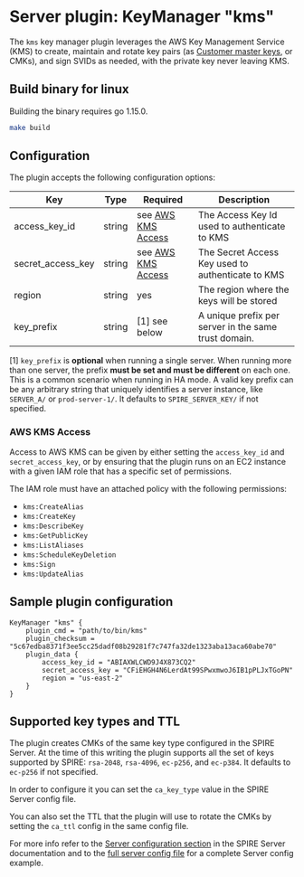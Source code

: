 # Server plugin: KeyManager "kms"

The `kms` key manager plugin leverages the AWS Key Management Service (KMS) to create, maintain and rotate key pairs (as [Customer master keys](https://docs.aws.amazon.com/kms/latest/developerguide/concepts.html#master_keys), or CMKs), and sign SVIDs as needed, with the private key never leaving KMS.

## Build binary for linux

Building the binary requires go 1.15.0.

```bash
make build
```

## Configuration

The plugin accepts the following configuration options:

| Key | Type | Required | Description |
| - | - | - | - |
| access_key_id | string | see [AWS KMS Access](#aws-kms-access) | The Access Key Id used to authenticate to KMS
| secret_access_key | string | see [AWS KMS Access](#aws-kms-access) | The Secret Access Key used to authenticate to KMS
| region | string | yes | The region where the keys will be stored
| key_prefix | string | [1] see below| A unique prefix per server in the same trust domain.

[1] `key_prefix` is **optional** when running a single server. When running more than one server, the prefix **must be set and must be different** on each one. This is a common scenario when running in HA mode. A valid key prefix can be any arbitrary string that uniquely identifies a server instance, like `SERVER_A/` or `prod-server-1/`. It defaults to `SPIRE_SERVER_KEY/` if not specified.


### AWS KMS Access

Access to AWS KMS can be given by either setting the `access_key_id` and `secret_access_key`, or by ensuring that the plugin runs on an EC2 instance with a given IAM role that has a specific set of permissions.

The IAM role must have an attached policy with the following permissions:

- `kms:CreateAlias`
- `kms:CreateKey`
- `kms:DescribeKey`
- `kms:GetPublicKey`
- `kms:ListAliases`
- `kms:ScheduleKeyDeletion`
- `kms:Sign`
- `kms:UpdateAlias`

## Sample plugin configuration

```
KeyManager "kms" {
    plugin_cmd = "path/to/bin/kms"
    plugin_checksum = "5c67edba8371f3ee5cc25dadf08b29281f7c747fa32de1323aba13aca60abe70"
    plugin_data {
        access_key_id = "ABIAXWLCWD9J4X873CQ2"
        secret_access_key = "CFiEHGH4N6LerdAt99SPwxmwoJ6IB1pPLJxTGoPN"
        region = "us-east-2"
    }
}
```

## Supported key types and TTL

The plugin creates CMKs of the same key type configured in the SPIRE Server. At the time of this writing the plugin supports all the set of keys supported by SPIRE: `rsa-2048`, `rsa-4096`, `ec-p256`, and  `ec-p384`. It defaults to `ec-p256` if not specified.

In order to configure it you can set the `ca_key_type` value in the SPIRE Server config file.

You can also set the TTL that the plugin will use to rotate the CMKs by setting the `ca_ttl` config in the same config file.

For more info refer to the [Server configuration section](https://github.com/spiffe/spire/blob/master/doc/spire_server.md#server-configuration-file) in the SPIRE Server documentation and to the [full server config file](https://github.com/spiffe/spire/blob/master/conf/server/server_full.conf) for a complete Server config example.

